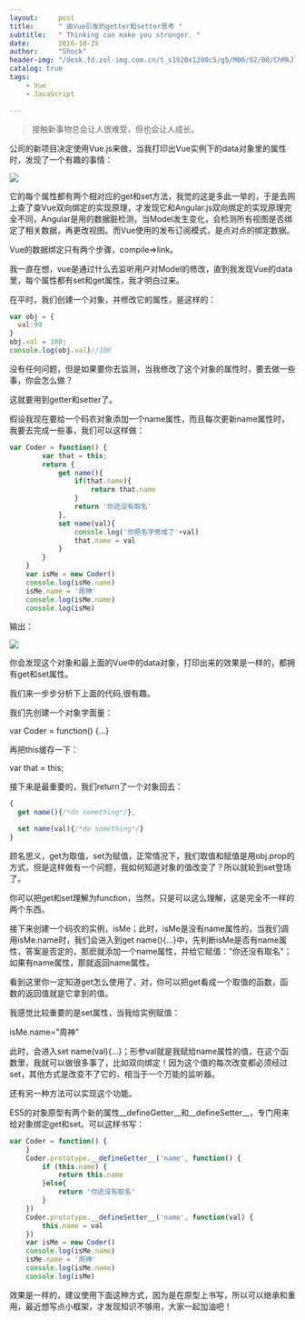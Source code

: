 ```yaml
---
layout:     post
title:      " 由Vue引发的getter和setter思考 "
subtitle:   " Thinking can make you stronger. "
date:       2016-10-25
author:     "Shock"
header-img: "/desk.fd.zol-img.com.cn/t_s1920x1200c5/g5/M00/02/00/ChMkJlbKw-OId7ZmAASI8KqkbwcAALG-AK0gQUABIkI177.jpg"
catalog: true
tags:
    - Vue
    - JavaScript

---
```


> 接触新事物总会让人很难受，但也会让人成长。

公司的新项目决定使用Vue.js来做，当我打印出Vue实例下的data对象里的属性时，发现了一个有趣的事情：

![](http://images2015.cnblogs.com/blog/929120/201610/929120-20161025151218546-1679290074.png)

它的每个属性都有两个相对应的get和set方法，我觉的这是多此一举的，于是去网上查了查Vue双向绑定的实现原理，才发现它和Angular.js双向绑定的实现原理完全不同，Angular是用的数据脏检测，当Model发生变化，会检测所有视图是否绑定了相关数据，再更改视图。而Vue使用的发布订阅模式，是点对点的绑定数据。

Vue的数据绑定只有两个步骤，compile=>link。

我一直在想，vue是通过什么去监听用户对Model的修改，直到我发现Vue的data里，每个属性都有set和get属性，我才明白过来。

在平时，我们创建一个对象，并修改它的属性，是这样的：

```javascript
var obj = {
  val:99
}
obj.val = 100;
console.log(obj.val)//100
```

没有任何问题，但是如果要你去监测，当我修改了这个对象的属性时，要去做一些事，你会怎么做？

这就要用到getter和setter了。

假设我现在要给一个码农对象添加一个name属性，而且每次更新name属性时，我要去完成一些事，我们可以这样做：

```javascript
var Coder = function() {
        var that = this;
        return {
            get name(){
                if(that.name){
                    return that.name
                }
                return '你还没有取名'
            },
            set name(val){
                console.log('你把名字修成了'+val)
                that.name = val
            }
        }
    }
    var isMe = new Coder()
    console.log(isMe.name)
    isMe.name = '周神'
    console.log(isMe.name)
    console.log(isMe)
```

输出：

![](http://images2015.cnblogs.com/blog/929120/201610/929120-20161025173135343-1508869676.png)

你会发现这个对象和最上面的Vue中的data对象，打印出来的效果是一样的，都拥有get和set属性。

我们来一步步分析下上面的代码,很有趣。

我们先创建一个对象字面量：

var Coder = function() {...}

再把this缓存一下：

var that = this;

接下来是最重要的，我们return了一个对象回去：

```javascript
{
  get name(){/*do something*/},

  set name(val){/*do something*/}
}
```

顾名思义，get为取值，set为赋值，正常情况下，我们取值和赋值是用obj.prop的方式，但是这样做有一个问题，我如何知道对象的值改变了？所以就轮到set登场了。

你可以把get和set理解为function，当然，只是可以这么理解，这是完全不一样的两个东西。

接下来创建一个码农的实例，isMe；此时，isMe是没有name属性的，当我们调用isMe.name时，我们会进入到get name(){...}中，先判断isMe是否有name属性，答案是否定的，那麽就添加一个name属性，并给它赋值："你还没有取名"；如果有name属性，那就返回name属性。

看到这里你一定知道get怎么使用了，对，你可以把get看成一个取值的函数，函数的返回值就是它拿到的值。

我感觉比较重要的是set属性，当我给实例赋值：

isMe.name="周神"

此时，会进入set name(val){...}；形参val就是我赋给name属性的值，在这个函数里，我就可以做很多事了，比如双向绑定！因为这个值的每次改变都必须经过set，其他方式是改变不了它的，相当于一个万能的监听器。

还有另一种方法可以实现这个功能。

ES5的对象原型有两个新的属性__defineGetter__和__defineSetter__，专门用来给对象绑定get和set。可以这样书写：

```javascript
var Coder = function() {
    }
    Coder.prototype.__defineGetter__('name', function() {
        if (this.name) {
            return this.name
        }else{
            return '你还没有取名'
        }
    })
    Coder.prototype.__defineSetter__('name', function(val) {
        this.name = val
    })
    var isMe = new Coder()
    console.log(isMe.name)
    isMe.name = '周神'
    console.log(isMe.name)
    console.log(isMe)
```

效果是一样的，建议使用下面这种方式，因为是在原型上书写，所以可以继承和重用，最近想写点小框架，才发现知识不够用，大家一起加油吧！
